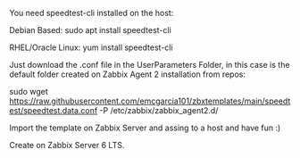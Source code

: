 You need speedtest-cli installed on the host:

Debian Based:
sudo apt install speedtest-cli

RHEL/Oracle Linux:
yum install speedtest-cli

Just download the .conf file in the UserParameters Folder, in this case is the default folder created on Zabbix Agent 2 installation from repos:

sudo wget https://raw.githubusercontent.com/emcgarcia101/zbxtemplates/main/speedtest/speedtest.data.conf -P /etc/zabbix/zabbix_agent2.d/

Import the template on Zabbix Server and assing to a host and have fun :)

Create on Zabbix Server 6 LTS.
